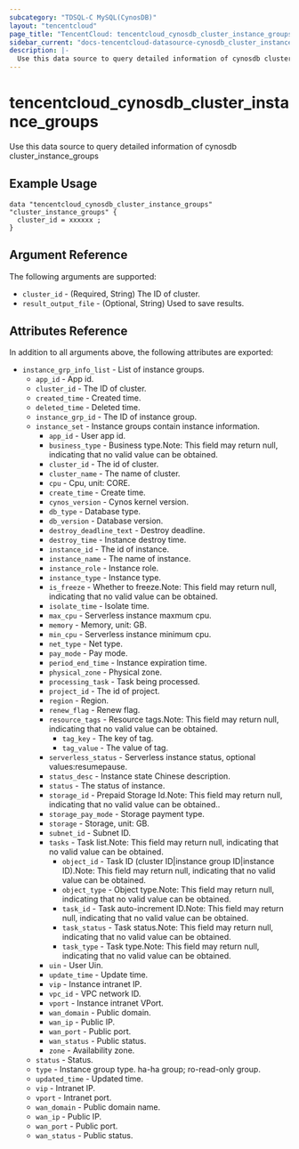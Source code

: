 ```yaml
---
subcategory: "TDSQL-C MySQL(CynosDB)"
layout: "tencentcloud"
page_title: "TencentCloud: tencentcloud_cynosdb_cluster_instance_groups"
sidebar_current: "docs-tencentcloud-datasource-cynosdb_cluster_instance_groups"
description: |-
  Use this data source to query detailed information of cynosdb cluster_instance_groups
---
```


# tencentcloud_cynosdb_cluster_instance_groups

Use this data source to query detailed information of cynosdb cluster_instance_groups

## Example Usage

```hcl
data "tencentcloud_cynosdb_cluster_instance_groups" "cluster_instance_groups" {
  cluster_id = xxxxxx ;
}
```

## Argument Reference

The following arguments are supported:

* `cluster_id` - (Required, String) The ID of cluster.
* `result_output_file` - (Optional, String) Used to save results.

## Attributes Reference

In addition to all arguments above, the following attributes are exported:

* `instance_grp_info_list` - List of instance groups.
  * `app_id` - App id.
  * `cluster_id` - The ID of cluster.
  * `created_time` - Created time.
  * `deleted_time` - Deleted time.
  * `instance_grp_id` - The ID of instance group.
  * `instance_set` - Instance groups contain instance information.
    * `app_id` - User app id.
    * `business_type` - Business type.Note: This field may return null, indicating that no valid value can be obtained.
    * `cluster_id` - The id of cluster.
    * `cluster_name` - The name of cluster.
    * `cpu` - Cpu, unit: CORE.
    * `create_time` - Create time.
    * `cynos_version` - Cynos kernel version.
    * `db_type` - Database type.
    * `db_version` - Database version.
    * `destroy_deadline_text` - Destroy deadline.
    * `destroy_time` - Instance destroy time.
    * `instance_id` - The id of instance.
    * `instance_name` - The name of instance.
    * `instance_role` - Instance role.
    * `instance_type` - Instance type.
    * `is_freeze` - Whether to freeze.Note: This field may return null, indicating that no valid value can be obtained.
    * `isolate_time` - Isolate time.
    * `max_cpu` - Serverless instance maxmum cpu.
    * `memory` - Memory, unit: GB.
    * `min_cpu` - Serverless instance minimum cpu.
    * `net_type` - Net type.
    * `pay_mode` - Pay mode.
    * `period_end_time` - Instance expiration time.
    * `physical_zone` - Physical zone.
    * `processing_task` - Task being processed.
    * `project_id` - The id of project.
    * `region` - Region.
    * `renew_flag` - Renew flag.
    * `resource_tags` - Resource tags.Note: This field may return null, indicating that no valid value can be obtained.
      * `tag_key` - The key of tag.
      * `tag_value` - The value of tag.
    * `serverless_status` - Serverless instance status, optional values:resumepause.
    * `status_desc` - Instance state Chinese description.
    * `status` - The status of instance.
    * `storage_id` - Prepaid Storage Id.Note: This field may return null, indicating that no valid value can be obtained..
    * `storage_pay_mode` - Storage payment type.
    * `storage` - Storage, unit: GB.
    * `subnet_id` - Subnet ID.
    * `tasks` - Task list.Note: This field may return null, indicating that no valid value can be obtained.
      * `object_id` - Task ID (cluster ID|instance group ID|instance ID).Note: This field may return null, indicating that no valid value can be obtained.
      * `object_type` - Object type.Note: This field may return null, indicating that no valid value can be obtained.
      * `task_id` - Task auto-increment ID.Note: This field may return null, indicating that no valid value can be obtained.
      * `task_status` - Task status.Note: This field may return null, indicating that no valid value can be obtained.
      * `task_type` - Task type.Note: This field may return null, indicating that no valid value can be obtained.
    * `uin` - User Uin.
    * `update_time` - Update time.
    * `vip` - Instance intranet IP.
    * `vpc_id` - VPC network ID.
    * `vport` - Instance intranet VPort.
    * `wan_domain` - Public domain.
    * `wan_ip` - Public IP.
    * `wan_port` - Public port.
    * `wan_status` - Public status.
    * `zone` - Availability zone.
  * `status` - Status.
  * `type` - Instance group type. ha-ha group; ro-read-only group.
  * `updated_time` - Updated time.
  * `vip` - Intranet IP.
  * `vport` - Intranet port.
  * `wan_domain` - Public domain name.
  * `wan_ip` - Public IP.
  * `wan_port` - Public port.
  * `wan_status` - Public status.



